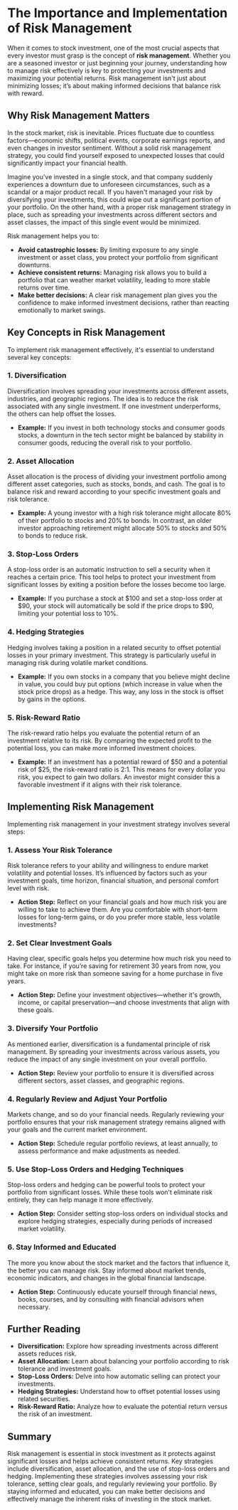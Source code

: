 # The Importance and Implementation of Risk Management

When it comes to stock investment, one of the most crucial aspects that every investor must grasp is the concept of **risk management**. Whether you are a seasoned investor or just beginning your journey, understanding how to manage risk effectively is key to protecting your investments and maximizing your potential returns. Risk management isn't just about minimizing losses; it’s about making informed decisions that balance risk with reward.

## Why Risk Management Matters

In the stock market, risk is inevitable. Prices fluctuate due to countless factors—economic shifts, political events, corporate earnings reports, and even changes in investor sentiment. Without a solid risk management strategy, you could find yourself exposed to unexpected losses that could significantly impact your financial health.

Imagine you’ve invested in a single stock, and that company suddenly experiences a downturn due to unforeseen circumstances, such as a scandal or a major product recall. If you haven't managed your risk by diversifying your investments, this could wipe out a significant portion of your portfolio. On the other hand, with a proper risk management strategy in place, such as spreading your investments across different sectors and asset classes, the impact of this single event would be minimized.

Risk management helps you to:

- **Avoid catastrophic losses:** By limiting exposure to any single investment or asset class, you protect your portfolio from significant downturns.
- **Achieve consistent returns:** Managing risk allows you to build a portfolio that can weather market volatility, leading to more stable returns over time.
- **Make better decisions:** A clear risk management plan gives you the confidence to make informed investment decisions, rather than reacting emotionally to market swings.

## Key Concepts in Risk Management

To implement risk management effectively, it's essential to understand several key concepts:

### 1. **Diversification**

Diversification involves spreading your investments across different assets, industries, and geographic regions. The idea is to reduce the risk associated with any single investment. If one investment underperforms, the others can help offset the losses.

- **Example:** If you invest in both technology stocks and consumer goods stocks, a downturn in the tech sector might be balanced by stability in consumer goods, reducing the overall risk to your portfolio.

### 2. **Asset Allocation**

Asset allocation is the process of dividing your investment portfolio among different asset categories, such as stocks, bonds, and cash. The goal is to balance risk and reward according to your specific investment goals and risk tolerance.

- **Example:** A young investor with a high risk tolerance might allocate 80% of their portfolio to stocks and 20% to bonds. In contrast, an older investor approaching retirement might allocate 50% to stocks and 50% to bonds to reduce risk.

### 3. **Stop-Loss Orders**

A stop-loss order is an automatic instruction to sell a security when it reaches a certain price. This tool helps to protect your investment from significant losses by exiting a position before the losses become too large.

- **Example:** If you purchase a stock at $100 and set a stop-loss order at $90, your stock will automatically be sold if the price drops to $90, limiting your potential loss to 10%.

### 4. **Hedging Strategies**

Hedging involves taking a position in a related security to offset potential losses in your primary investment. This strategy is particularly useful in managing risk during volatile market conditions.

- **Example:** If you own stocks in a company that you believe might decline in value, you could buy put options (which increase in value when the stock price drops) as a hedge. This way, any loss in the stock is offset by gains in the options.

### 5. **Risk-Reward Ratio**

The risk-reward ratio helps you evaluate the potential return of an investment relative to its risk. By comparing the expected profit to the potential loss, you can make more informed investment choices.

- **Example:** If an investment has a potential reward of $50 and a potential risk of $25, the risk-reward ratio is 2:1. This means for every dollar you risk, you expect to gain two dollars. An investor might consider this a favorable investment if it aligns with their risk tolerance.

## Implementing Risk Management

Implementing risk management in your investment strategy involves several steps:

### 1. **Assess Your Risk Tolerance**

Risk tolerance refers to your ability and willingness to endure market volatility and potential losses. It’s influenced by factors such as your investment goals, time horizon, financial situation, and personal comfort level with risk. 

- **Action Step:** Reflect on your financial goals and how much risk you are willing to take to achieve them. Are you comfortable with short-term losses for long-term gains, or do you prefer more stable, less volatile investments?

### 2. **Set Clear Investment Goals**

Having clear, specific goals helps you determine how much risk you need to take. For instance, if you’re saving for retirement 30 years from now, you might take on more risk than someone saving for a home purchase in five years.

- **Action Step:** Define your investment objectives—whether it's growth, income, or capital preservation—and choose investments that align with these goals.

### 3. **Diversify Your Portfolio**

As mentioned earlier, diversification is a fundamental principle of risk management. By spreading your investments across various assets, you reduce the impact of any single investment on your overall portfolio.

- **Action Step:** Review your portfolio to ensure it is diversified across different sectors, asset classes, and geographic regions.

### 4. **Regularly Review and Adjust Your Portfolio**

Markets change, and so do your financial needs. Regularly reviewing your portfolio ensures that your risk management strategy remains aligned with your goals and the current market environment.

- **Action Step:** Schedule regular portfolio reviews, at least annually, to assess performance and make adjustments as needed.

### 5. **Use Stop-Loss Orders and Hedging Techniques**

Stop-loss orders and hedging can be powerful tools to protect your portfolio from significant losses. While these tools won't eliminate risk entirely, they can help manage it more effectively.

- **Action Step:** Consider setting stop-loss orders on individual stocks and explore hedging strategies, especially during periods of increased market volatility.

### 6. **Stay Informed and Educated**

The more you know about the stock market and the factors that influence it, the better you can manage risk. Stay informed about market trends, economic indicators, and changes in the global financial landscape.

- **Action Step:** Continuously educate yourself through financial news, books, courses, and by consulting with financial advisors when necessary.

## Further Reading

- **Diversification:** Explore how spreading investments across different assets reduces risk.
- **Asset Allocation:** Learn about balancing your portfolio according to risk tolerance and investment goals.
- **Stop-Loss Orders:** Delve into how automatic selling can protect your investments.
- **Hedging Strategies:** Understand how to offset potential losses using related securities.
- **Risk-Reward Ratio:** Analyze how to evaluate the potential return versus the risk of an investment.

## Summary

Risk management is essential in stock investment as it protects against significant losses and helps achieve consistent returns. Key strategies include diversification, asset allocation, and the use of stop-loss orders and hedging. Implementing these strategies involves assessing your risk tolerance, setting clear goals, and regularly reviewing your portfolio. By staying informed and educated, you can make better decisions and effectively manage the inherent risks of investing in the stock market.